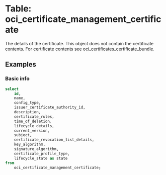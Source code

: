 # Table: oci_certificate_management_certificate

The details of the certificate. This object does not contain the certificate contents. For certificate contents see oci_certificates_certificate_bundle.

## Examples

### Basic info

```sql
select
    id,
    name,
    config_type,
    issuer_certificate_authority_id,
    description,
    certificate_rules,
    time_of_deletion,
    lifecycle_details,
    current_version,
    subject,
    certificate_revocation_list_details,
    key_algorithm,
    signature_algorithm,
    certificate_profile_type,
    lifecycle_state as state
from
    oci_certificate_management_certificate;
```